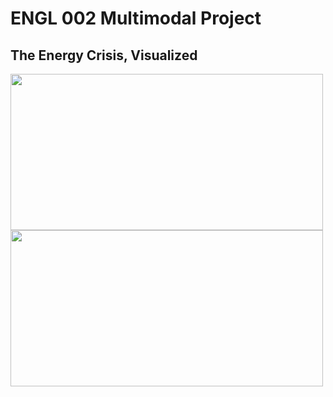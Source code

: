 
# ENGL 002 Multimodal Project
## The Energy Crisis, Visualized


<img src="https://www.applesfromny.com/wp-content/uploads/2020/05/Jonagold_NYAS-Apples2.png" width="500" height="250">

<img src="https://upload.wikimedia.org/wikipedia/commons/0/05/Sources_of_US_energy_production_%28historic%29.gif" width="500" height="250">


